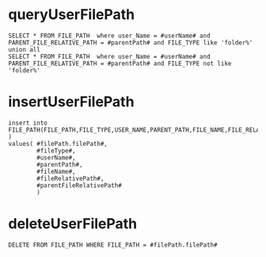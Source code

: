 queryUserFilePath
===
    
    SELECT * FROM FILE_PATH  where user_Name = #userName# and PARENT_FILE_RELATIVE_PATH = #parentPath# and FILE_TYPE like 'folder%'
    union all
    SELECT * FROM FILE_PATH  where user_Name = #userName# and PARENT_FILE_RELATIVE_PATH = #parentPath# and FILE_TYPE not like 'folder%'
    
insertUserFilePath
===
    
    insert into FILE_PATH(FILE_PATH,FILE_TYPE,USER_NAME,PARENT_PATH,FILE_NAME,FILE_RELATIVE_PATH,PARENT_FILE_RELATIVE_PATH ) 
    values( #filePath.filePath#,
            #fileType#,
            #userName#,
            #parentPath#,
            #fileName#,
            #fileRelativePath#,
            #parentFileRelativePath#
            )

deleteUserFilePath
===
    
    DELETE FROM FILE_PATH WHERE FILE_PATH = #filePath.filePath#